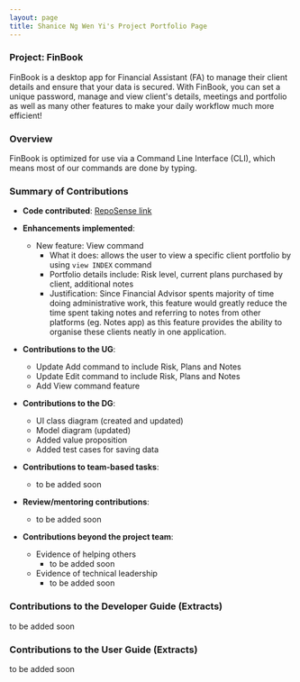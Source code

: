 ```yaml
---
layout: page
title: Shanice Ng Wen Yi's Project Portfolio Page
---
```


### Project: FinBook
FinBook is a desktop app for Financial Assistant (FA) to manage their client details and ensure that your data is
secured. With FinBook, you can set a unique password, manage and view client's details, meetings and portfolio as well 
as many other features to make your daily workflow much more efficient!

### Overview

FinBook is optimized for use via a Command Line Interface (CLI), which means most of our commands are done by typing.

### Summary of Contributions

* **Code
  contributed**: [RepoSense link](https://nus-cs2103-ay2223s1.github.io/tp-dashboard/?search=shaniceng&breakdown=true)

* **Enhancements implemented**:
    * New feature: View command
      * What it does: allows the user to view a specific client portfolio by using `view INDEX` command
      * Portfolio details include: Risk level, current plans purchased by client, additional notes
      * Justification: Since Financial Advisor spents majority of time doing administrative work, this feature would 
      greatly reduce the time spent taking notes and referring to notes from other platforms (eg. Notes app) as this 
      feature provides the ability to organise these clients neatly in one application.

* **Contributions to the UG**:
    * Update Add command to include Risk, Plans and Notes
    * Update Edit command to include Risk, Plans and Notes
    * Add View command feature

* **Contributions to the DG**:
    * UI class diagram (created and updated)
    * Model diagram (updated)
    * Added value proposition
    * Added test cases for saving data

* **Contributions to team-based tasks**:
    * to be added soon

* **Review/mentoring contributions**:
    * to be added soon

* **Contributions beyond the project team**:
    * Evidence of helping others
        * to be added soon
    * Evidence of technical leadership
        * to be added soon

### Contributions to the Developer Guide (Extracts)

to be added soon

### Contributions to the User Guide (Extracts)

to be added soon
